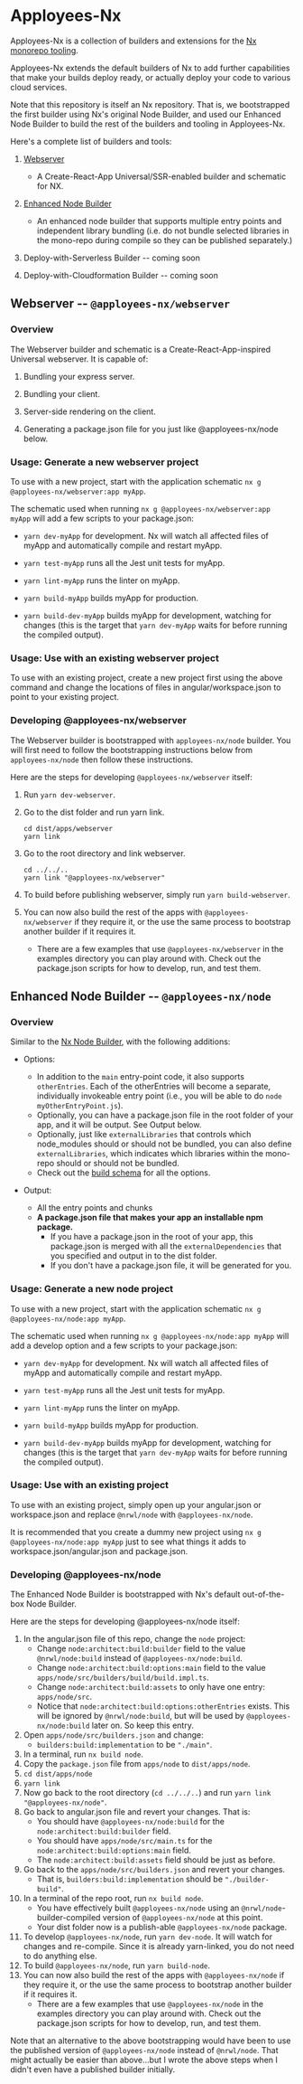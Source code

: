 # Apployees-Nx

Apployees-Nx is a collection of builders and extensions for the [Nx monorepo tooling](https://nx.dev).

Apployees-Nx extends the default builders of Nx to add further capabilities that make your builds deploy ready, or actually
deploy your code to various cloud services.

Note that this repository is itself an Nx repository. That is, we bootstrapped the first builder using Nx's original Node Builder, and used our Enhanced Node Builder to build the rest of the builders and tooling in Apployees-Nx.

Here's a complete list of builders and tools:

1. [Webserver](#webserver----apployees-nxwebserver)
    - A Create-React-App Universal/SSR-enabled builder and schematic for NX.
    
1. [Enhanced Node Builder](#enhanced-node-builder----apployees-nxnode)
    - An enhanced node builder that supports multiple entry points and independent library bundling (i.e. do not bundle selected libraries in the mono-repo during compile so they can be published separately.) 

1. Deploy-with-Serverless Builder -- coming soon

1. Deploy-with-Cloudformation Builder -- coming soon

## Webserver -- `@apployees-nx/webserver`

### Overview

The Webserver builder and schematic is a Create-React-App-inspired Universal webserver. It is capable of:

1. Bundling your express server.

1. Bundling your client.

1. Server-side rendering on the client.

1. Generating a package.json file for you just like @apployees-nx/node below.

### Usage: Generate a new webserver project

To use with a new project, start with the application schematic `nx g @apployees-nx/webserver:app myApp`. 

The schematic used when running `nx g @apployees-nx/webserver:app myApp` will add a few scripts to your package.json:

- `yarn dev-myApp` for development. Nx will watch all affected files of myApp and automatically compile and restart myApp.

- `yarn test-myApp` runs all the Jest unit tests for myApp.

- `yarn lint-myApp` runs the linter on myApp.

- `yarn build-myApp` builds myApp for production.

- `yarn build-dev-myApp` builds myApp for development, watching for changes (this is the target that `yarn dev-myApp` waits for before running the compiled output).

### Usage: Use with an existing webserver project

To use with an existing project, create a new project first using the above command and change the locations of files in angular/workspace.json to point to your existing project.

### Developing @apployees-nx/webserver

The Webserver builder is bootstrapped with `apployees-nx/node` builder. You will first need to follow the bootstrapping instructions below from `apployees-nx/node` then follow these instructions. 

Here are the steps for developing `@apployees-nx/webserver` itself:

1. Run `yarn dev-webserver`.

1. Go to the dist folder and run yarn link.

    ```
    cd dist/apps/webserver
    yarn link
    ```

1. Go to the root directory and link webserver.

    ```
    cd ../../..
    yarn link "@apployees-nx/webserver"
    ```

1. To build before publishing webserver, simply run `yarn build-webserver`.

1. You can now also build the rest of the apps with `@apployees-nx/webserver` if they require it, or the use the same process to bootstrap another builder if it requires it.
    - There are a few examples that use `@apployees-nx/webserver` in the examples directory you can play around with. Check out the package.json scripts for how to develop, run, and test them. 


## Enhanced Node Builder -- `@apployees-nx/node`

### Overview

Similar to the [Nx Node Builder](https://nx.dev/react/api/node/builders/build), with the following additions:

- Options: 
    - In addition to the `main` entry-point code, it also supports `otherEntries`. Each of the otherEntries will become a separate, individually invokeable entry point (i.e., you will be able to do `node myOtherEntryPoint.js`).
    - Optionally, you can have a package.json file in the root folder of your app, and it will be output. See Output below.
    - Optionally, just like `externalLibraries` that controls which node_modules should or should not be bundled, you can also define `externalLibraries`, which indicates which libraries within the mono-repo should or should not be bundled.
    - Check out the [build schema](apps/node/src/builders/build/schema.json) for all the options.

- Output:
    - All the entry points and chunks
    - **A package.json file that makes your app an installable npm package.**
        - If you have a package.json in the root of your app, this package.json is merged with all the `externalDependencies` that you specified and output in to the dist folder.
        - If you don't have a package.json file, it will be generated for you.

### Usage: Generate a new node project

To use with a new project, start with the application schematic `nx g @apployees-nx/node:app myApp`. 

The schematic used when running `nx g @apployees-nx/node:app myApp` will add a develop option and a few scripts to your package.json: 

- `yarn dev-myApp` for development. Nx will watch all affected files of myApp and automatically compile and restart myApp.

- `yarn test-myApp` runs all the Jest unit tests for myApp.

- `yarn lint-myApp` runs the linter on myApp.

- `yarn build-myApp` builds myApp for production.

- `yarn build-dev-myApp` builds myApp for development, watching for changes (this is the target that `yarn dev-myApp` waits for before running the compiled output).

### Usage: Use with an existing project

To use with an existing project, simply open up your angular.json or workspace.json and replace `@nrwl/node` with `@apployees-nx/node`.

It is recommended that you create a dummy new project using `nx g @apployees-nx/node:app myApp` just to see what things it adds to workspace.json/angular.json and package.json. 

### Developing @apployees-nx/node

The Enhanced Node Builder is bootstrapped with Nx's default out-of-the-box Node Builder. 

Here are the steps for developing @apployees-nx/node itself:

1. In the angular.json file of this repo, change the `node` project:
    - Change `node:architect:build:builder` field to the value `@nrwl/node:build` instead of `@apployees-nx/node:build`.
    - Change `node:architect:build:options:main` field to the value `apps/node/src/builders/build/build.impl.ts`.
    - Change `node:architect:build:assets` to only have one entry: `apps/node/src`.
    - Notice that `node:architect:build:options:otherEntries` exists. This will be ignored by `@nrwl/node:build`, but will be used by `@apployees-nx/node:build` later on. So keep this entry.
1. Open `apps/node/src/builders.json` and change:
    - `builders:build:implementation` to be `"./main"`.
1. In a terminal, run `nx build node`.
1. Copy the `package.json` file from `apps/node` to `dist/apps/node`.
1. `cd dist/apps/node`
1. `yarn link`
1. Now go back to the root directory (`cd ../../..`) and run `yarn link "@apployees-nx/node"`.
1. Go back to angular.json file and revert your changes. That is:
    - You should have `@apployees-nx/node:build` for the `node:architect:build:builder` field.
    - You should have `apps/node/src/main.ts` for the `node:architect:build:options:main` field.
    - The `node:architect:build:assets` field should be just as before.
1. Go back to the `apps/node/src/builders.json` and revert your changes.
    - That is, `builders:build:implementation` should be `"./builder-build"`.
1. In a terminal of the repo root, run `nx build node`.
    - You have effectively built `@apployees-nx/node` using an `@nrwl/node`-builder-compiled version of `@apployees-nx/node` at this point.
    - Your dist folder now is a publish-able `@apployees-nx/node` package.
1. To develop `@apployees-nx/node`, run `yarn dev-node`. It will watch for changes and re-compile. Since it is already yarn-linked, you do not need to do anything else.
1. To build `@apployees-nx/node`, run `yarn build-node`.
1. You can now also build the rest of the apps with `@apployees-nx/node` if they require it, or the use the same process to bootstrap another builder if it requires it.
    - There are a few examples that use `@apployees-nx/node` in the examples directory you can play around with. Check out the package.json scripts for how to develop, run, and test them.

Note that an alternative to the above bootstrapping would have been to use the published version of `@apployees-nx/node` instead of `@nrwl/node`. That might actually be easier than above...but I wrote the above steps when I didn't even have a published builder initially.
